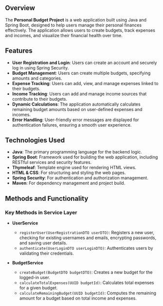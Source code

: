 ## Overview
The **Personal Budget Project** is a web application built using Java and Spring Boot, designed to help users manage their personal finances effectively. The application allows users to create budgets, track expenses and incomes, and visualize their financial health over time.

## Features
- **User Registration and Login**: Users can create an account and securely log in using Spring Security.
- **Budget Management**: Users can create multiple budgets, specifying amounts and categories.
- **Expense Tracking**: Users can add, view, and manage expenses linked to their budgets.
- **Income Tracking**: Users can add and manage income sources that contribute to their budgets.
- **Dynamic Calculations**: The application automatically calculates remaining budget amounts based on user-defined expenses and incomes.
- **Error Handling**: User-friendly error messages are displayed for authentication failures, ensuring a smooth user experience.

## Technologies Used
- **Java**: The primary programming language for the backend logic.
- **Spring Boot**: Framework used for building the web application, including RESTful services and security features.
- **Thymeleaf**: Template engine used for rendering HTML views.
- **HTML & CSS**: For structuring and styling the web pages.
- **Spring Security**: For authentication and authorization management.
- **Maven**: For dependency management and project build.

## Methods and Functionality
### Key Methods in Service Layer
- **UserService**
  - `registerUser(UserRegistrationDTO userDTO)`: Registers a new user, checking for existing usernames and emails, encrypting passwords, and saving user details.
  - `authenticate(UserLoginDTO userLoginDTO)`: Authenticates users by validating their credentials.

- **BudgetService**
  - `createBudget(BudgetDTO budgetDTO)`: Creates a new budget for the logged-in user.
  - `calculateTotalExpenses(UUID budgetId)`: Calculates total expenses for a given budget.
  - `calculateRemainingBudget(UUID budgetId)`: Computes the remaining amount for a budget based on total income and expenses.

